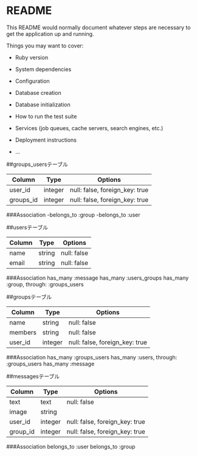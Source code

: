 # README

This README would normally document whatever steps are necessary to get the
application up and running.

Things you may want to cover:

* Ruby version

* System dependencies

* Configuration

* Database creation

* Database initialization

* How to run the test suite

* Services (job queues, cache servers, search engines, etc.)

* Deployment instructions

* ...

##groups_usersテーブル

|Column|Type|Options|
|------|----|-------|
|user_id|integer|null: false, foreign_key: true|
|groups_id|integer|null: false, foreign_key: true|

###Association
-belongs_to :group
-belongs_to :user


##usersテーブル

|Column|Type|Options|
|------|----|-------|
|name|string|null: false|
|email|string|null: false|

###Association
has_many :message
has_many :users_groups
has_many :group, through: :groups_users


##groupsテーブル

|Column|Type|Options|
|------|----|-------|
|name|string|null: false|
|members|string|null: false|
|user_id|integer|null: false, foreign_key: true|

###Association
has_many :groups_users
has_many :users, through: :groups_users
has_many :message


##messagesテーブル

|Column|Type|Options|
|------|----|-------|
|text|text|null: false|
|image|string||
|user_id|integer|null: false, foreign_key: true|
|group_id|integer|null: false, foreign_key: true|

###Association
belongs_to :user
belongs_to :group


